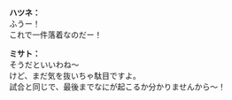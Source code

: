 # 

  
**ハツネ：**  
ふうー！  
これで一件落着なのだー！  
  
**ミサト：**  
そうだといいわね～  
けど、まだ気を抜いちゃ駄目ですよ。  
試合と同じで、最後までなにが起こるか分かりませんから～！  
